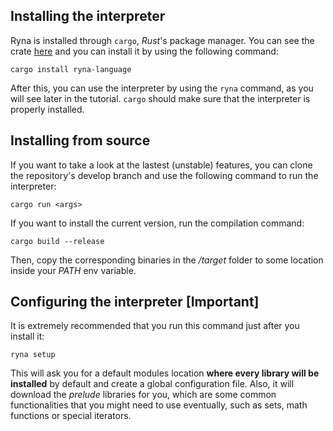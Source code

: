 ## Installing the interpreter

Ryna is installed through `cargo`, *Rust*'s package manager. You can see the crate [here](https://crates.io/crates/ryna-language) 
and you can install it by using the following command:

```
cargo install ryna-language
```

After this, you can use the interpreter by using the `ryna` command, as you will see later in the tutorial. `cargo` should
make sure that the interpreter is properly installed.

## Installing from source

If you want to take a look at the lastest (unstable) features, you can clone the repository's develop branch and
use the following command to run the interpreter:

```
cargo run <args>
```

If you want to install the current version, run the compilation command: 

```
cargo build --release
```

Then, copy the corresponding binaries in the */target* folder to some location inside your *PATH* env variable.

## Configuring the interpreter [**Important**]

It is extremely recommended that you run this command just after you install it:

```
ryna setup
```

This will ask you for a default modules location **where every library will be installed** by default and create a global
configuration file. Also, it will download the *prelude* libraries for you, which are some common functionalities that 
you might need to use eventually, such as sets, math functions or special iterators.  